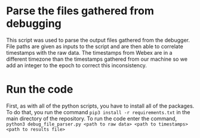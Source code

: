 # Parse the files gathered from debugging

This script was used to parse the output files gathered from the debugger.
File paths are given as inputs to the script and are then able to correlate timestamps with the raw data.
The timestamps from Webex are in a different timezone than the timestamps gathered from our machine so we add an integer to the epoch to correct this inconsistency.

# Run the code

First, as with all of the python scripts, you have to install all of the packages.
To do that, you run the command `pip3 install -r requirements.txt` in the main directory of the repository.
To run the code enter the command, `python3 debug_file_parser.py <path to raw data> <path to timestamps> <path to results file>`